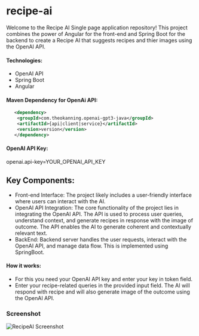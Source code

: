 # recipe-ai
 
Welcome to the Recipe AI Single page application repository! 
 This project combines the power of Angular for the front-end and Spring Boot for the backend to create a Recipe AI that suggests recipes and thier images using the OpenAI API.

#### Technologies:
- OpenAI API
- Spring Boot
- Angular

#### Maven Dependency for OpenAi API:
```xml
   <dependency>
    <groupId>com.theokanning.openai-gpt3-java</groupId>
    <artifactId>{api|client|service}</artifactId>
    <version>version</version>       
   </dependency>
```


#### OpenAI API Key:
openai.api-key=YOUR_OPENAI_API_KEY

## Key Components:
- Front-end Interface: The project likely includes a user-friendly interface where users can interact with the AI.
- OpenAI API Integration: The core functionality of the project lies in integrating the OpenAI API. The API is used to process user queries,
 understand context, and generate recipes in response with the image of outcome. The API enables the AI to generate coherent and contextually relevant text.
- BackEnd: Backend server handles the user requests, interact with the OpenAI API, and manage data flow. This is implemented using SpringBoot.

#### How it works:
- For this you need your OpenAI API key and enter your key in token field.
- Enter your recipe-related queries in the provided input field. The AI will respond with recipe and will also generate image of the outcome using the OpenAI API.

### Screenshot

![RecipeAI Screenshot](http://C:/MachineLearningProjects/recipe-ai/RecipeAIScreenshot.png "RecipeAI Screenshot")
 
